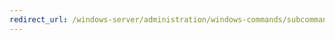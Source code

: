 ```yaml
---
redirect_url: /windows-server/administration/windows-commands/subcommand-set-drivergroup.md
---
```

